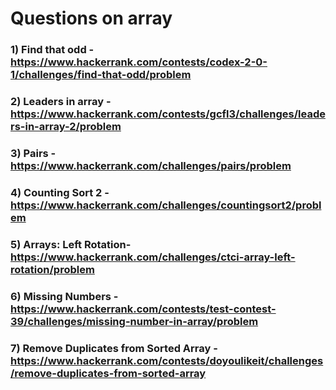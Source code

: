 # Questions on array

### 1) Find that odd - https://www.hackerrank.com/contests/codex-2-0-1/challenges/find-that-odd/problem

### 2) Leaders in array - https://www.hackerrank.com/contests/gcfl3/challenges/leaders-in-array-2/problem

### 3) Pairs - https://www.hackerrank.com/challenges/pairs/problem

### 4) Counting Sort 2 - https://www.hackerrank.com/challenges/countingsort2/problem

### 5) Arrays: Left Rotation- https://www.hackerrank.com/challenges/ctci-array-left-rotation/problem

### 6) Missing Numbers - https://www.hackerrank.com/contests/test-contest-39/challenges/missing-number-in-array/problem

### 7) Remove Duplicates from Sorted Array - https://www.hackerrank.com/contests/doyoulikeit/challenges/remove-duplicates-from-sorted-array
